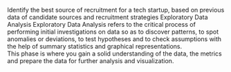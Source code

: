 Identify the best source of recruitment for a tech startup, based on previous data of candidate sources and recruitment strategies
Exploratory Data Analysis
Exploratory Data Analysis refers to the critical process of performing initial investigations on data so as to discover patterns, to spot anomalies or deviations, to test hypotheses and to check assumptions with the help of summary statistics and graphical representations.  
This phase is where you gain a solid understanding of the data, the metrics and prepare the data for further analysis and visualization.
